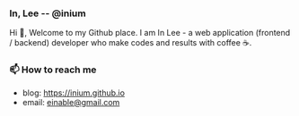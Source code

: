### In, Lee -- @inium

Hi 👋, Welcome to my Github place. I am In Lee - a web application (frontend / backend) developer who make codes and results with coffee ☕.

### 📫 How to reach me

- blog: https://inium.github.io
- email: einable@gmail.com



<!--
**inium/inium** is a ✨ _special_ ✨ repository because its `README.md` (this file) appears on your GitHub profile.

Here are some ideas to get you started:

- 🔭 I’m currently working on ...
- 🌱 I’m currently learning ...
- 👯 I’m looking to collaborate on ...
- 🤔 I’m looking for help with ...
- 💬 Ask me about ...
- 📫 How to reach me: ...
- 😄 Pronouns: ...
- ⚡ Fun fact: ...
  -->

